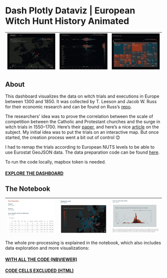 # Dash Plotly Dataviz | European Witch Hunt History Animated

| <img src="./rm_assets/rm_rec_1.gif" width="100%"> | <img src="./rm_assets/rm_rec_2.gif" width="100%"> | <img src="./rm_assets/rm_rec_3.gif" width="100%"> |
| :---:   | :---: | :---: |

## About

This dashboard visualizes the data on witch trials and executions in Europe between 1300 and 1850. It was collected by T. Leeson and Jacob W. Russ for their economic research and can be found on Russ’s [repo](https://github.com/JakeRuss/witch-trials/tree/master/data). 

The researchers' idea was to prove the correlation between the scale of competition between the Catholic and Protestant churches and the surge in witch trials in 1550–1700. Here’s their [paper](https://www.peterleeson.com/Witch_Trials.pdf), and here’s a nice [article](https://qz.com/1183992/why-europe-was-overrun-by-witch-hunts-in-early-modern-history) on the subject. My initial idea was to put the trials on an interactive map. But once started, the creation process went a bit out of control 😊 

I had to remap the trials according to European NUTS levels to be able to use Eurostat GeoJSON data. The data preparation code can be found [here](https://github.com/lomska/plotly-dash-datavizes-witch-hunt-history/blob/main/app_data_prep.py).

To run the code locally, mapbox token is needed.

#### [EXPLORE THE DASHBOARD](http://witchy-years.herokuapp.com/)

## The Notebook

| <img src="./rm_assets/nb_1.png" width="100%"> | <img src="./rm_assets/nb_2.png" width="100%"> | <img src="./rm_assets/nb_3.png" width="100%"> |
| :---:   | :---: | :---: |

The whole pre-processing is explained in the notebook, which also includes data exploration and more visualizations:

#### [WITH ALL THE CODE (NBVIEWER)](https://nbviewer.org/github/lomska/plotly-dash-datavizes-witch-hunt-history/blob/main/Witchy-Years-Notebook.ipynb) 
#### [CODE CELLS EXCLUDED (HTML)](https://github.com/lomska/plotly-dash-datavizes-witch-hunt-history/blob/main/Witchy-Years-Notebook.html)
